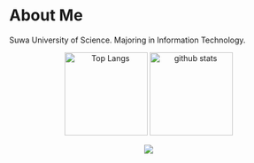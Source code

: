 # About Me
Suwa University of Science. Majoring in Information Technology.

<p align="center"> 
  <img alt="Top Langs" height="150px" src="https://github-readme-stats.vercel.app/api/top-langs/?username=mochi-yu&layout=compact&show_icons=true&theme=synthwave&" />
  <img alt="github stats" height="150px" src="https://github-readme-stats.vercel.app/api?username=mochi-yu&show_icons=ture&count_private=false&theme=synthwave" />
</p>

<p align="center">
  <img src="https://github-profile-trophy.vercel.app/?username=mochi-yu&theme=onedark&column=5&theme=synthwave">
</p>
